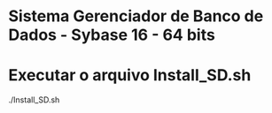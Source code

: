 # Sistema Gerenciador de Banco de Dados - Sybase 16 - 64 bits

# Executar o arquivo Install_SD.sh
./Install_SD.sh
